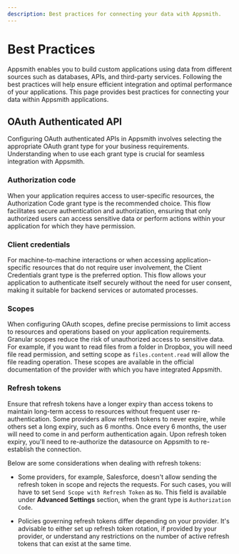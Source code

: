 ```yaml
---
description: Best practices for connecting your data with Appsmith.
---
```


# Best Practices

Appsmith enables you to build custom applications using data from different sources such as databases, APIs, and third-party services. Following the best practices will help ensure efficient integration and optimal performance of your applications. This page provides best practices for connecting your data within Appsmith applications.

## OAuth Authenticated API

Configuring OAuth authenticated APIs in Appsmith involves selecting the appropriate OAuth grant type for your business requirements. Understanding when to use each grant type is crucial for seamless integration with Appsmith.

### Authorization code

When your application requires access to user-specific resources, the Authorization Code grant type is the recommended choice. This flow facilitates secure authentication and authorization, ensuring that only authorized users can access sensitive data or perform actions within your application for which they have permission.

### Client credentials

For machine-to-machine interactions or when accessing application-specific resources that do not require user involvement, the Client Credentials grant type is the preferred option. This flow allows your application to authenticate itself securely without the need for user consent, making it suitable for backend services or automated processes.

### Scopes

When configuring OAuth scopes, define precise permissions to limit access to resources and operations based on your application requirements. Granular scopes reduce the risk of unauthorized access to sensitive data. For example, if you want to read files from a folder in Dropbox, you will need file read permission, and setting scope as `files.content.read` will allow the file reading operation. These scopes are available in the official documentation of the provider with which you have integrated Appsmith.

### Refresh tokens

Ensure that refresh tokens have a longer expiry than access tokens to maintain long-term access to resources without frequent user re-authentication. Some providers allow refresh tokens to never expire, while others set a long expiry, such as 6 months. Once every 6 months, the user will need to come in and perform authentication again. Upon refresh token expiry, you'll need to re-authorize the datasource on Appsmith to re-establish the connection. 

Below are some considerations when dealing with refresh tokens:

* Some providers, for example, Salesforce, doesn't allow sending the refresh token in scope and rejects the requests. For such cases, you will have to set `Send Scope with Refresh Token` as `No`. This field is available under **Advanced Settings** section, when the grant type is `Authorization Code`.

* Policies governing refresh tokens differ depending on your provider. It's advisable to either set up refresh token rotation, if provided by your provider, or understand any restrictions on the number of active refresh tokens that can exist at the same time.
